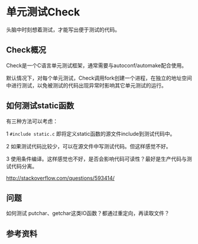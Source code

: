 # 单元测试Check

头脑中时刻想着测试，才能写出便于测试的代码。

## Check概况

Check是一个C语言单元测试框架，通常需要与autoconf/automake配合使用。

默认情况下，对每个单元测试，Check调用fork创建一个进程，在独立的地址空间中进行测试，以免被测试的代码出现异常时影响其它单元测试的运行。

## 如何测试static函数

有三种方法可以考虑：

1 `#include static.c` 即将定义static函数的源文件include到测试代码中。

2 如果测试代码比较少，可以在源文件中写测试代码。但这样感觉不好。

3 使用条件编译。这样感觉也不好，是否会影响代码可读性？最好是生产代码与测试代码分离。

http://stackoverflow.com/questions/593414/

## 问题

如何测试 putchar、getchar这类IO函数？都通过重定向，再读取文件？


## 参考资料


